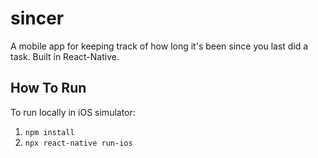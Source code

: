 # sincer

A mobile app for keeping track of how long it's been since you last did a task. Built in React-Native.

## How To Run

To run locally in iOS simulator:

1. `npm install`
1. `npx react-native run-ios`
